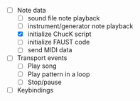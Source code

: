 - [ ] Note data
    - [ ] sound file note playback
    - [ ] instrument/generator note playback
    - [x] initialize ChucK script
    - [ ] initialize FAUST code
    - [ ] send MIDI data
- [ ] Transport events
    - [ ] Play song
    - [ ] Play pattern in a loop
    - [ ] Stop/pause
- [ ] Keybindings